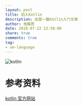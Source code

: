 ```yaml
---
layout: post
title: 初入Kotlin
description: 这是一篇Kotlin入门文章
author: 电解质
date: 2018-07-22 22:50:00
share: true
comments: true
tag: 
- vm-language
---
```


![kotlin]({{site.baseurl}}/asset/vm/kotlin.png)

# 参考资料
[kotlin 官方网站](https://kotlinlang.org/docs/reference/)